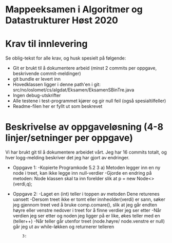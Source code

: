 # Mappeeksamen i Algoritmer og Datastrukturer Høst 2020

# Krav til innlevering

Se oblig-tekst for alle krav, og husk spesielt på følgende:

* Git er brukt til å dokumentere arbeid (minst 2 commits per oppgave, beskrivende commit-meldinger)	
* git bundle er levert inn
* Hovedklassen ligger i denne path'en i git: src/no/oslomet/cs/algdat/Eksamen/EksamenSBinTre.java
* Ingen debug-utskrifter
* Alle testene i test-programmet kjører og gir null feil (også spesialtilfeller)
* Readme-filen her er fyllt ut som beskrevet


# Beskrivelse av oppgaveløsning (4-8 linjer/setninger per oppgave)

Vi har brukt git til å dokumentere arbeidet vårt. Jeg har 16 commits totalt, og hver logg-melding beskriver det jeg har gjort av endringer.

* Oppgave 1: -Kopierte Programkode 5.2 3 a)
              Metoden legger inn en ny node i treet, kan ikke legge inn null-verdier
             -Gjorde en endring på metoden:
              Node klassen skal ta inn forelder slik at
              p = new Node<>(verdi,q);
              
* Oppgave 2: -Laget en (int) teller i toppen av metoden
              Dene returenes uansett
             -Dersom treet ikke er tomt eller innheolder(verdi) er sann, søker jeg gjennom treet
              ved å bruke comp.comare(), slik at jeg går endten høyre eller venstre nedover i treet for å finne verdier jeg ser etter
             -Når verdien jeg ser etter og noden jeg ligger på er like, økes teller med en (teller++)
             -Når teller går utenfor treet (node.høyre/ node.venstre er null) går jeg ut av while-løkken og returnerer telleren
             
          3: